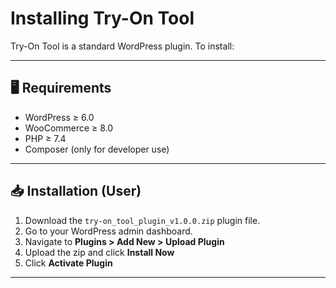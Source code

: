 # Installing Try-On Tool

Try-On Tool is a standard WordPress plugin. To install:

---

## 🖥️ Requirements

- WordPress ≥ 6.0
- WooCommerce ≥ 8.0
- PHP ≥ 7.4
- Composer (only for developer use)

---

## 📥 Installation (User)

1. Download the `try-on_tool_plugin_v1.0.0.zip` plugin file.
2. Go to your WordPress admin dashboard.
3. Navigate to **Plugins > Add New > Upload Plugin**
4. Upload the zip and click **Install Now**
5. Click **Activate Plugin**

---